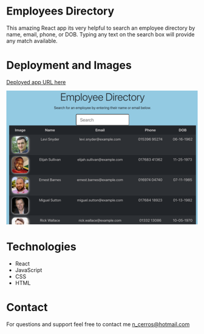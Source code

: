 # Employees Directory
This amazing React app its very helpful to search an employee directory by name, email, phone, or DOB. Typing any text on the search box will provide any match available.


# Deployment and Images

[Deployed app URL here](https://ncerros.github.io/employee-directory/)

![Employee Directory](image/EmployeesDirectory.png)


# Technologies 

- React
- JavaScript
- CSS
- HTML


# Contact 

For questions and support feel free to contact me n_cerros@hotmail.com


